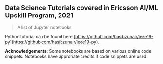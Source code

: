 ## Data Science Tutorials covered in Ericsson AI/ML Upskill Program, 2021

> A list of Jupyter notebooks

Python tutorial can be found here [https://github.com/hasibzunair/ieee19-py](https://github.com/hasibzunair/ieee19-py).

**Acknowledgements**: Some notebooks are based on various online code snippets. Notebooks have approriate credits if code snippets are used.
